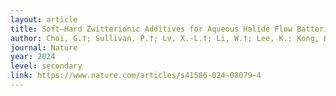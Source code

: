 ```yaml
---
layout: article
title: Soft–Hard Zwitterionic Additives for Aqueous Halide Flow Batteries. 
author: Choi, G.†; Sullivan, P.†; Lv, X.-L.†; Li, W.†; Lee, K.; Kong, H.; Gessler, S.; Schmidt, J. R.; Feng, D.*
journal: Nature
year: 2024
level: secondary
link: https://www.nature.com/articles/s41586-024-08079-4
---
```

